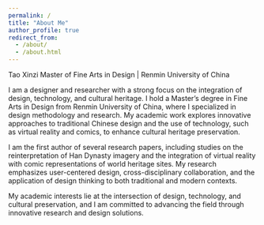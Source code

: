 ```yaml
---
permalink: /
title: "About Me"
author_profile: true
redirect_from: 
  - /about/
  - /about.html
---
```

Tao Xinzi
Master of Fine Arts in Design | Renmin University of China

I am a designer and researcher with a strong focus on the integration of design, technology, and cultural heritage. I hold a Master’s degree in Fine Arts in Design from Renmin University of China, where I specialized in design methodology and research. My academic work explores innovative approaches to traditional Chinese design and the use of technology, such as virtual reality and comics, to enhance cultural heritage preservation.

I am the first author of several research papers, including studies on the reinterpretation of Han Dynasty imagery and the integration of virtual reality with comic representations of world heritage sites. My research emphasizes user-centered design, cross-disciplinary collaboration, and the application of design thinking to both traditional and modern contexts.

My academic interests lie at the intersection of design, technology, and cultural preservation, and I am committed to advancing the field through innovative research and design solutions.

